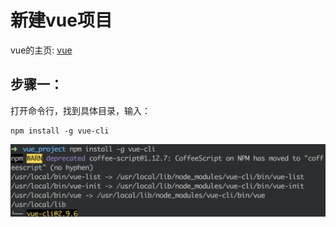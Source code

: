 # 新建vue项目
vue的主页: [vue](https://cn.vuejs.org/v2/guide/)

## 步骤一：
打开命令行，找到具体目录，输入：

```
npm install -g vue-cli
```

![](./img/p1.png)



